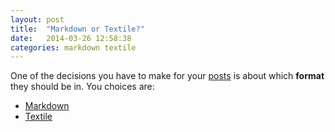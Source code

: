 ```yaml
---
layout: post
title:  "Markdown or Textile?"
date:   2014-03-26 12:58:38
categories: markdown textile
---
```


One of the decisions you have to make for your [posts][posts] is about
which __format__ they should be in. You choices are:

* [Markdown][markdown]
* [Textile][textile]

[markdown]: http://daringfireball.net/projects/markdown
[textile]:  http://textile.sitemonks.com
[posts]:    http://jekyllrb.com/docs/posts
